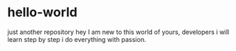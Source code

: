 # hello-world
just another repository
hey I am new to this world of yours, developers
i will learn step by step
i do everything with passion.
